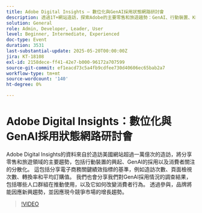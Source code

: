 ```yaml
---
title: Adobe Digital Insights — 數位化與GenAI採用狀態網路研討會
description: 透過1T+網站造訪，探索Adobe的主要零售和旅遊趨勢：GenAI、行動裝置、KPI和消費者分析，協助促進增長。
solution: General
role: Admin, Developer, Leader, User
level: Beginner, Intermediate, Experienced
doc-type: Event
duration: 3531
last-substantial-update: 2025-05-20T00:00:00Z
jira: KT-18108
exl-id: 2158dece-ff41-42e7-b000-96172a707599
source-git-commit: ef1eacd73c5a4fb9cdfee730d40606ec65bab2a7
workflow-type: tm+mt
source-wordcount: '140'
ht-degree: 0%

---
```


# Adobe Digital Insights：數位化與GenAI採用狀態網路研討會

Adobe Digital Insights的資料來自於造訪美國網站超過一萬億次的造訪，將分享零售和旅遊領域的主要趨勢，包括行動裝置的興起、GenAI的採用以及消費者關注的分散化。  這包括分享電子商務關鍵績效指標的基準，例如造訪次數、頁面檢視次數、轉換率和平均訂購值。  我們也會分享我們對GenAI採用情況的調查結果，包括哪些人口群組在推動使用，以及它如何改變消費者行為。  透過參與，品牌將能因應新興趨勢，並因應現今競爭市場的增長趨勢。

>[!VIDEO](https://video.tv.adobe.com/v/3458483/?learn=on&enablevpops)

